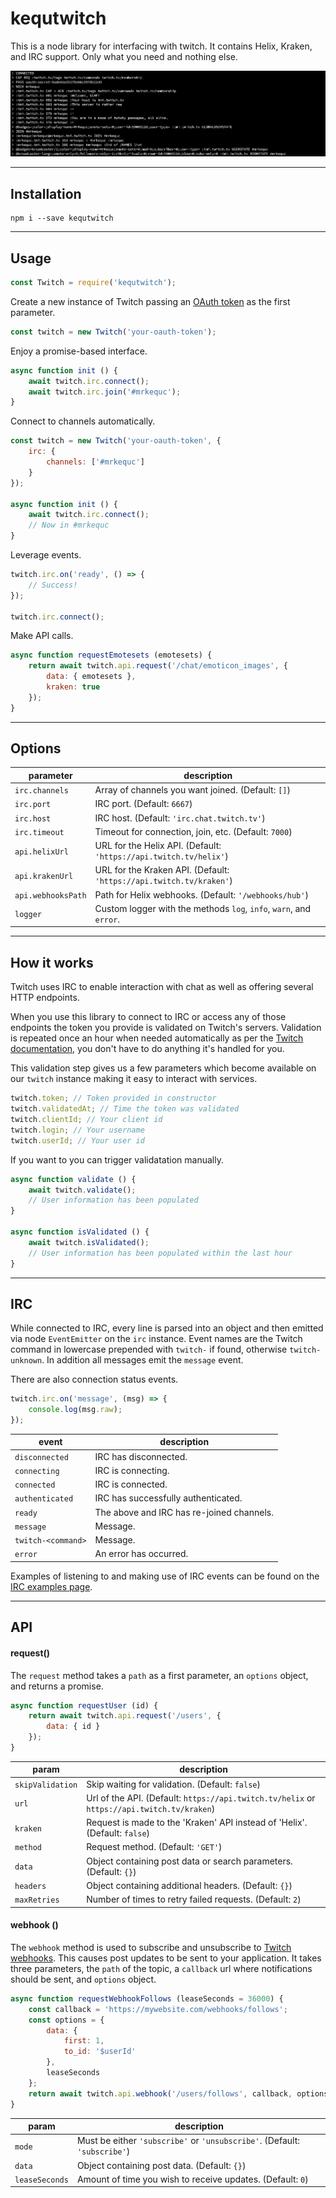 # kequtwitch

This is a node library for interfacing with twitch. It contains Helix, Kraken, and IRC support. Only what you need and nothing else.

![Picture](assets/terminal.png)

---
## Installation
```
npm i --save kequtwitch
```

---
## Usage
```javascript
const Twitch = require('kequtwitch');
```

Create a new instance of Twitch passing an [OAuth token](http://twitchapps.com/tmi/) as the first parameter.
```javascript
const twitch = new Twitch('your-oauth-token');
```

Enjoy a promise-based interface.
```javascript
async function init () {
    await twitch.irc.connect();
    await twitch.irc.join('#mrkequc');
}
```

Connect to channels automatically.
```javascript
const twitch = new Twitch('your-oauth-token', {
    irc: {
        channels: ['#mrkequc']
    }
});

async function init () {
    await twitch.irc.connect();
    // Now in #mrkequc
}
```

Leverage events.
```javascript
twitch.irc.on('ready', () => {
    // Success!
});

twitch.irc.connect();
```

Make API calls.
```javascript
async function requestEmotesets (emotesets) {
    return await twitch.api.request('/chat/emoticon_images', {
        data: { emotesets },
        kraken: true
    });
}
```

---
## Options

| parameter | description |
| - | - |
| `irc.channels` | Array of channels you want joined. (Default: `[]`) |
| `irc.port` | IRC port. (Default: `6667`) |
| `irc.host` | IRC host. (Default: `'irc.chat.twitch.tv'`) |
| `irc.timeout` | Timeout for connection, join, etc. (Default: `7000`) |
| `api.helixUrl` | URL for the Helix API. (Default: `'https://api.twitch.tv/helix'`) |
| `api.krakenUrl` | URL for the Kraken API. (Default: `'https://api.twitch.tv/kraken'`) |
| `api.webhooksPath` | Path for Helix webhooks. (Default: `'/webhooks/hub'`) |
| `logger` | Custom logger with the methods `log`, `info`, `warn`, and `error`. |

---
## How it works

Twitch uses IRC to enable interaction with chat as well as offering several HTTP endpoints.

When you use this library to connect to IRC or access any of those endpoints the token you provide is validated on Twitch's servers. Validation is repeated once an hour when needed automatically as per the [Twitch documentation](https://dev.twitch.tv/docs/authentication/#validating-requests), you don't have to do anything it's handled for you.

This validation step gives us a few parameters which become available on our `twitch` instance making it easy to interact with services.

```javascript
twitch.token; // Token provided in constructor
twitch.validatedAt; // Time the token was validated
twitch.clientId; // Your client id
twitch.login; // Your username
twitch.userId; // Your user id
```

If you want to you can trigger validatation manually.
```javascript
async function validate () {
    await twitch.validate();
    // User information has been populated
}

async function isValidated () {
    await twitch.isValidated();
    // User information has been populated within the last hour
}
```

---
## IRC

While connected to IRC, every line is parsed into an object and then emitted via node `EventEmitter` on the `irc` instance. Event names are the Twitch command in lowercase prepended with `twitch-` if found, otherwise `twitch-unknown`. In addition all messages emit the `message` event.

There are also connection status events.
```javascript
twitch.irc.on('message', (msg) => {
    console.log(msg.raw);
});
```

| event | description |
| - | - |
| `disconnected` | IRC has disconnected. |
| `connecting` | IRC is connecting. |
| `connected` | IRC is connected. |
| `authenticated` | IRC has successfully authenticated. |
| `ready` | The above and IRC has re-joined channels. |
| `message` | Message. |
| `twitch-<command>` | Message. |
| `error` | An error has occurred. |

Examples of listening to and making use of IRC events can be found on the [IRC examples page](docs/irc-examples.md).

---
## API

#### request()

The `request` method takes a `path` as a first parameter, an `options` object, and returns a promise.
```javascript
async function requestUser (id) {
    return await twitch.api.request('/users', {
        data: { id }
    });
}
```

| param | description |
| - | - |
| `skipValidation` | Skip waiting for validation. (Default: `false`) |
| `url` | Url of the API. (Default: ``https://api.twitch.tv/helix`` or ``https://api.twitch.tv/kraken``) |
| `kraken` | Request is made to the 'Kraken' API instead of 'Helix'. (Default: `false`) |
| `method` | Request method. (Default: `'GET'`) |
| `data` | Object containing post data or search parameters. (Default: `{}`) |
| `headers` | Object containing additional headers. (Default: `{}`) |
| `maxRetries` | Number of times to retry failed requests. (Default: `2`) |

#### webhook ()

The `webhook` method is used to subscribe and unsubscribe to [Twitch webhooks](https://dev.twitch.tv/docs/api/webhooks-reference/). This causes post updates to be sent to your application. It takes three parameters, the `path` of the topic, a `callback` url where notifications should be sent, and `options` object.
```javascript
async function requestWebhookFollows (leaseSeconds = 36000) {
    const callback = 'https://mywebsite.com/webhooks/follows';
    const options = {
        data: {
            first: 1,
            to_id: '$userId'
        },
        leaseSeconds
    };
    return await twitch.api.webhook('/users/follows', callback, options);
}
```

| param | description |
| - | - |
| `mode` | Must be either `'subscribe'` or `'unsubscribe'`. (Default: `'subscribe'`) |
| `data` | Object containing post data. (Default: `{}`) |
| `leaseSeconds` | Amount of time you wish to receive updates. (Default: `0`) |
